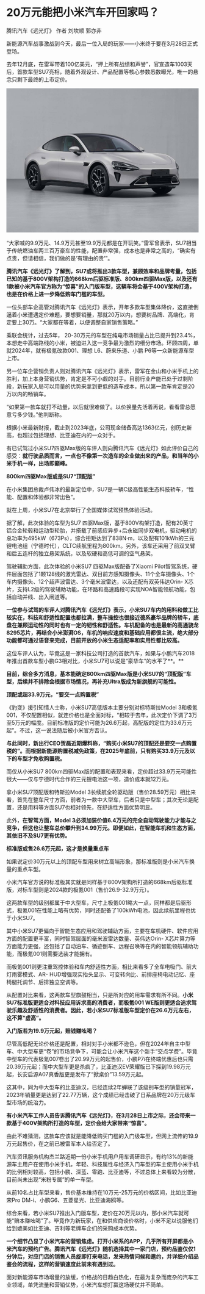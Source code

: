 # 20万元能把小米汽车开回家吗？

腾讯汽车《远光灯》 作者 刘坎顺 郭亦非

新能源汽车战事激战到今天，最后一位入局的玩家——小米终于要在3月28日正式登场。

去年12月底，在雷军带着100亿美元，“押上所有战绩和声誉”，官宣造车1003天后，首款车型SU7亮相，随着外观设计、产品配置等核心参数悉数曝光，唯一的悬念只剩下最终的上市定价。

![2e84236096febbe1a66e9c324a4aa619.jpg](https://raw.githubusercontent.com/qqhsx/qqnews_image/main/2024/03/22/20万元能把小米汽车开回家吗？/2e84236096febbe1a66e9c324a4aa619.jpg)

“大家喊的9.9万元、14.9万元甚至19.9万元都是在开玩笑。”雷军曾表示，SU7相当于传统燃油车两三百万豪车的性能，配置非常强，成本也是非常之高的，“确实有点贵，但请相信，我们做的是‘有理由的贵’”。

**腾讯汽车《远光灯》了解到，SU7或将推出3款车型，兼顾效率和品牌考量，包括已知的基于800V架构打造的668km后驱标准版、800km四驱Max版，以及还有1款被小米汽车官方称为“惊喜”的入门版车型，这辆车将会基于400V架构打造，也是在价格上进一步降低购车门槛的车型。**

一位头部车企高管对腾讯汽车《远光灯》表示，开年多款车型集体降价，这直接倒逼着小米遭遇定价难题，要想要销量，那就20万以内，想要树品牌、高端化，肯定要上30万。“大家都在等着，以便调整自家销售策略。”

乘联会统计，过去5年，
20-30万元的车型在纯电市场销量占比已提升到23.4%，本想走中高端路线的小米，被迫进入这一竞争最为激烈的细分市场。环顾四周，单就2024年，就有极氪改款001、理想
L6、蔚来乐道、小鹏 P6等一众新能源车型上市。

另一位车企营销负责人则对腾讯汽车《远光灯》表示，雷军在金山和小米手机上的胜利，加上本身营销优势，肯定是不可小觑的对手。目前行业产能已处于过剩阶段，新玩家入局可以用量的优势来拿到更低的造车成本，所以第一款车肯定是20万以内的畅销车。

“如果第一款车就打不动量，以后就很难做了。以价换量先活着再说，看看雷总愿意亏多少钱。”他判断称。

根据小米最新财报，截止到2023年底，公司现金储备高达1363亿元，创历史新高，也超过包括理想、比亚迪在内的一众对手。

有已试驾过小米SU7四驱Max版的车评人则向腾讯汽车《远光灯》如此评价自己的感受：**就行驶品质而言，一点也不像第一次造车的企业做出来的产品，和当年的小米手机一样，出场即巅峰。**

**800km四驱Max版或是SU7“顶配版”**

在小米集团总裁卢伟冰的最新定位中，SU7是一辆C级高性能生态科技轿车，“性能、配置和体验都非常出色”。

就在上周，小米SU7在北京举行了全国媒体试驾预热体验活动。

据了解，此次体验的车型为SU7
四驱Max版，基于800V构架打造，配有20英寸铝合金轮毂和运动型轮胎，并搭载了前感应异步+后永磁同步双电机，驱动电机的总功率为495kW（673Ps），综合扭矩达到了838N·m，以及配有101kWh的三元锂电池组（宁德时代），CLTC续航里程为800km。另外，该车还采用了前双叉臂和后五连杆的独立悬架系统，以及软硬和高低可调的空气悬架。

驾驶辅助方面，此次体验的小米SU7 四驱Max版配备了Xiaomi
Pilot智驾系统，硬件层面包括了1颗128线的激光雷达、双目前方感知摄像头、11个全车摄像头、1个车内摄像头、12个超声波雷达、3个毫米波雷达，以及还配有双英伟达Orin-
X芯片，支持L2级的驾驶辅助功能，在环路和高速路段可实现NOA智能领航功能，包括自动并线、出入闸道等。

**一位参与试驾的车评人对腾讯汽车《远光灯》表示，小米SU7车内的用料和做工比较实在，科技和舒适性配置也都拉满，整车操控也很接近德系豪华品牌的轿车，底盘在兼顾运动性的同时也有一定的韧性和舒适性。车机配备的也是最新的高通骁龙8295芯片，再结合小米澎湃OS，车机的响应速度和基础应用都很主流，绝大部分功能都可通过语音来完成，目前开放的小米生态适配率和实用性都比较高。**

这位车评人认为，毕竟这是一家科技公司打造的首款汽车，如果与小鹏汽车2018年推出首款车型小鹏G3相对比，小米SU7可以说是“豪华车”的水平了**。**

**目前，综合多方消息，基本能确定800km四驱Max版是小米SU7的“顶配版”车型，后续并不排除会根据市场情况，再补充Ultra版成为新旗舰的可能性。**

**顶配或超33.9万元，“要交一点购置税”**

《豹变》援引知情人士称，小米SU7高低版本主要分别对标特斯拉Model
3和极氪001，不仅配置相似，就连价格也是全面对标，“相较于去年，此次定价下调了3万至5万元的幅度。目前标准版的定价可能为26.6万起，高配版的定位为33.6万元起”。不过，这一说法随后被小米官方否认。

**与此同时，新出行CEO贺磊近期爆料称，“购买小米SU7的顶配还是要交一点购置税的”。而根据新能源购置税减免政策，在2025年底前，只有购买33.9万元及以下的车型才免收购置税。**

而仅从小米SU7 800km四驱Max版的配置和表现来看，定价超过33.9万元可能性很大——仅与宁德时代合作的三元锂电池这一项，造价成本就12万元。

拿小米SU7顶配版和特斯拉Model
3长续航全轮驱动版（售价28.59万元）相比来看，首先在整车尺寸方面，前者为一款中大型车，后者只是中型车；其次无论是配置，还是用料等方面SU7也相对领先，在舒适性方面优势明显。

此外，**在智驾方面，Model
3必须加装价值6.4万元的完全自动驾驶能力才能与之竞争，但这也让整车总价攀升到34.99万元。即便如此，在智能车机和生态方面，其依旧不及SU7更有优势。**

**标准版或售26.6万元起，这才是换量重点车**

如果说定价30万元以上的顶配车型用来树立高端形象，那标准版则是小米汽车换量的重点车型。

小米汽车官方说的标准版其实就是同样基于800V架构所打造的668km后驱标准版，对标车型则是2024款的极氪001（售价26.9-32.9万元）。

这两款车型的级别都属于中大型车，尺寸上极氪001略大一点，同样都是后驱形式，极氪001在性能上略有优势，同时还配备了100kWh电池，因此续航里程也优于小米SU7。

其中小米SU7更偏向于智能生态应用和驾驶辅助方面，主要在车机硬件、软件应用方面的配置更丰富，同时智驾层面的毫米波雷达数量、英伟达Orin-
X芯片算力等方面能力更强，还包括了自动泊车、循迹倒车、远程召唤等在内的智能领航辅助功能，而极氪001则需要选装才能拥有。

而极氪001则更注重驾控体验和车内舒适性方面，相比来看多了全车电吸门、前大灯雨雾模式、AR-
HUD增强现实抬头显示、可变转向比、前排座椅电动记忆、座椅腿托调节、后排独立空调等。

从配置对比来看，这两款车型旗鼓相当，只是所对应的用车需求有所不同。**小米SU7标准版更适合对科技应用诉求高的消费者，而极氪001
WE版则更适合追求驾驶乐趣及舒适性的消费者。因此，若小米SU7标准版车型定价在26.6万元左右，这不算“虚高”。**

**入门版若为19.9万元起，赔钱赚吆喝？**

尽管高低配无论价格还是配置，相对对手小米都不逊色，但在2024年自主中型车、中大型车更“卷”的市场竞争下，可能会让小米汽车这个新手“交点学费”。毕竟中型车的代表极氪007卷出了20.99万元的起售价，小鹏P7i在终端优惠后也只需20.39万元起；而中大型车更是杀疯了，比亚迪汉EV荣耀版已下探到19.98万元起，长安启源A07真香版更是发布了“掀桌价”13.59万元起。

这其中，同为中大型车的比亚迪汉，已经连续2年蝉联了该级别车型的销量冠军，2023年销量更是达到了22.77万辆，这个成绩已经击破了日系品牌在20万元级车型市场的统治力。

**有小米汽车工作人员告诉腾讯汽车《远光灯》，在3月28日上市之际，还会带来一款基于400V架构所打造的车型，定价会给大家带来“惊喜”。**

由此不难猜测，这款车应该就是能降低购买门槛的入门级车型，但网上流传的19.9万元起售价，在之前已被雷军本人给否定了。

汽车资讯服务机构杰兰路近期一份小米手机用户用车调研显示，有约13%的新能源车主用户在使用小米手机，年轻、科技属性与经济入门车型的车主使用小米手机的比例相对较高，包括小鹏、深蓝、零跑、比亚迪等，不过总体上来看较为分散，目前尚未出现“米粉专属”的单一车型。

从前10名占比车型来看，售价基本维持在10万元-25万元的价格区间，比如比亚迪宋Pro DM-i、小鹏G6、五菱星光、比亚迪海鸥等。

综合来看，若小米SU7推出入门版车型，定价在20万元以内，那小米汽车就可能“赔本赚吆喝”了。毕竟作为新玩家，在和供应商谈价格时，小米不足以说服他们给到媲美如比亚迪、吉利等老牌车企们的采购成本优势。

**一个细节凸显了小米汽车的营销焦虑。打开小米系的APP，几乎所有开屏都是小米汽车的预约广告。腾讯汽车《远光灯》随机选择其中一家门店，预约品鉴仅仅1分钟后，对应门店的销售人员旋即打来电话，发来热情问候和邀约，并详细介绍品鉴会的流程，这样的营销速度此前未有遇到过。**

面对新能源车市场增量的放缓，价格战的日趋白热化，在最为复杂而庞杂的汽车工业领域，单凭流量和营销优势，小米汽车想打赢这场硬仗并不简单。

